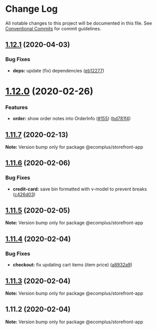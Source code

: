 # Change Log

All notable changes to this project will be documented in this file.
See [Conventional Commits](https://conventionalcommits.org) for commit guidelines.

## [1.12.1](https://github.com/ecomplus/storefront/compare/@ecomplus/storefront-app@1.12.0...@ecomplus/storefront-app@1.12.1) (2020-04-03)


### Bug Fixes

* **deps:** update (fix) dependencies ([eb12277](https://github.com/ecomplus/storefront/commit/eb1227744b8015f3150f257781f3a98e7dfc2db4))





# [1.12.0](https://github.com/ecomplus/storefront/compare/@ecomplus/storefront-app@1.11.7...@ecomplus/storefront-app@1.12.0) (2020-02-26)


### Features

* **order:** show order notes into OrderInfo ([#155](https://github.com/ecomplus/storefront/issues/155)) ([bd781f4](https://github.com/ecomplus/storefront/commit/bd781f414e62cc11313f17ed243559cd58c3b783))





## [1.11.7](https://github.com/ecomplus/storefront/compare/@ecomplus/storefront-app@1.11.6...@ecomplus/storefront-app@1.11.7) (2020-02-13)

**Note:** Version bump only for package @ecomplus/storefront-app





## [1.11.6](https://github.com/ecomclub/storefront/compare/@ecomplus/storefront-app@1.11.5...@ecomplus/storefront-app@1.11.6) (2020-02-06)


### Bug Fixes

* **credit-card:** save bin formatted with v-model to prevent breaks ([c426d03](https://github.com/ecomclub/storefront/commit/c426d034dfbe324bb016a0463f308fdd619e2a6d))





## [1.11.5](https://github.com/ecomclub/storefront/compare/@ecomplus/storefront-app@1.11.4...@ecomplus/storefront-app@1.11.5) (2020-02-05)

**Note:** Version bump only for package @ecomplus/storefront-app





## [1.11.4](https://github.com/ecomclub/storefront-app/compare/@ecomplus/storefront-app@1.11.3...@ecomplus/storefront-app@1.11.4) (2020-02-04)


### Bug Fixes

* **checkout:** fix updating cart items (item price) ([a8932a9](https://github.com/ecomclub/storefront-app/commit/a8932a94c33b3bec85e3682726087f6096ad53d0))





## [1.11.3](https://github.com/ecomclub/storefront-app/compare/@ecomplus/storefront-app@1.11.2...@ecomplus/storefront-app@1.11.3) (2020-02-04)

**Note:** Version bump only for package @ecomplus/storefront-app





## 1.11.2 (2020-02-04)

**Note:** Version bump only for package @ecomplus/storefront-app
